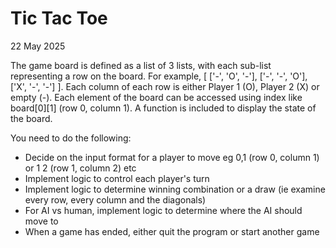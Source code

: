 # Tic Tac Toe

22 May 2025

The game board is defined as a list of 3 lists, with each sub-list representing a row on the board.
For example, [ ['-', 'O', '-'], ['-', '-', 'O'], ['X', '-', '-'] ].
Each column of each row is either Player 1 (O), Player 2 (X) or empty (-).
Each element of the board can be accessed using index like board[0][1] (row 0, column 1).
A function is included to display the state of the board. 

You need to do the following:
- Decide on the input format for a player to move eg 0,1 (row 0, column 1) or 1 2 (row 1, column 2) etc
- Implement logic to control each player's turn
- Implement logic to determine winning combination or a draw (ie examine every row, every column and the diagonals)
- For AI vs human, implement logic to determine where the AI should move to
- When a game has ended, either quit the program or start another game
